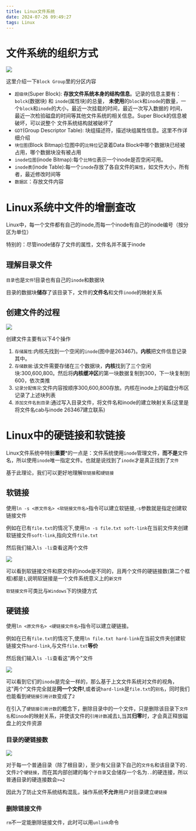 ```yaml
---
title: Linux文件系统
date: 2024-07-26 09:49:27
tags: Linux
---
```

# 文件系统的组织方式

![](https://picbed0521.oss-cn-shanghai.aliyuncs.com/blogpic/PixPin_2024-08-06_14-22-47.png)

这里介绍一下`Block Group`里的分区内容

+ `超级块`(Super Block): **存放文件系统本身的结构信息**。记录的信息主要有：`bolck`(数据块) 和 `inode`(属性块)的总量，
**未使用**的`block`和`inode`的数量，一个`block`和`inode`的大小，最近一次挂载的时间，最近一次写入数据的
时间，最近一次检验磁盘的时间等其他文件系统的相关信息。Super Block的信息被破坏，可以说整个
文件系统结构就被破坏了
+ `GDT`(Group Descriptor Table): 块组描述符，描述块组属性信息。这里不作详细介绍
+ `块位图`(Block Bitmap):位图中的`比特位`记录着Data Block中哪个数据块已经被占用，哪个数据块没有被占用
+ `inode位图`(inode Bitmap):每个`比特位`表示一个inode是否空闲可用。
+ `inode表`(inode Table):每一个`inode`存放了各自文件的`属性`，如文件大小，所有者，最近修改时间等
+ `数据区`：存放文件内容

# Linux系统中文件的增删查改
Linux中，每一个文件都有自己的inode,而每一个inode有自己的inode编号（按分区为单位）

特别的：尽管inode储存了文件的属性，文件名并不属于inode

## 理解目录文件
`目录`也是`文件`!目录也有自己的`inode`和数据块

目录的数据块**储存**了该目录下，文件的**文件名**和文件`inode`的映射关系

## 创建文件的过程

![](https://picbed0521.oss-cn-shanghai.aliyuncs.com/blogpic/PixPin_2024-08-06_16-44-21.png)

创建文件主要有以下4个操作

1. `存储属性`:内核先找到一个空闲的`inode`(图中是263467)。**内核**把文件信息记录其中。
2. `存储数据`:该文件需要存储在三个数据块，**内核**找到了三个空闲块:300,600,800。然后将**内核缓冲区**的第一块数据复制到300，下一块复制到600，依次类推
3. `记录分配情况`:文件内容按顺序300,600,800存放。内核在inode上的磁盘分布区记录了上述块列表
4. `添加文件名到目录`:通过写入目录文件，将文件名和inode的建立映射关系(这里是将文件名cab与inode 263467建立联系)

# Linux中的硬链接和软链接
Linux文件系统中特别**重要***的一点是：文件系统使用`inode`管理文件，**而不是**文件名，所以使用`inode`唯一指定文件。也就是说找到了`inode`才是真正找到了`文件`

基于此理论，我们可以更好地理解`软链接`和`硬链接`

## 软链接
使用`ln -s <原文件名> <软链接文件名>`指令可以建立软链接,`-s`参数就是指定创建软链接文件

例如在已有`file.txt`的情况下,使用`ln -s file.txt soft-link`在当前文件夹创建软链接文件`soft-link`,指向文件`file.txt`

然后我们输入`ls -li`查看这两个文件

![](https://picbed0521.oss-cn-shanghai.aliyuncs.com/blogpic/PixPin_2024-08-06_21-54-47.png)

可以看到软链接文件和原文件的inode是不同的，且两个文件的硬链接数(第二个框框)都是`1`,说明软链接是一个文件系统意义上的`新文件`

`软链接文件`可类比与`Windows`下的快捷方式

## 硬链接

使用`ln <原文件名> <硬链接文件名>`指令可以建立硬链接。

例如在已有`file.txt`的情况下,使用`ln file.txt hard-link`在当前文件夹创建软链接文件`hard-link`,与文件`file.txt`**等价**

然后我们输入`ls -li`查看这"两个"文件

![](https://picbed0521.oss-cn-shanghai.aliyuncs.com/blogpic/PixPin_2024-08-06_22-06-39.png)

可以看到它们的`inode`是完全一样的，那么基于上文文件系统对文件的视角，这"两个"文件完全就是**同一个文件!**,或者说`hard-link`是`file.txt`的`别名`，同时我们也能看到`硬链接引用计数`变成了`2`

在引入了`硬链接引用计数`的概念下，删除目录中的一个文件，只是删除该目录下`文件名`和`inode`的映射关系，并使该文件的`引用计数`减去`1`,当其**归零**时，才会真正释放磁盘上的文件资源

### 目录的硬链接数
![](https://picbed0521.oss-cn-shanghai.aliyuncs.com/blogpic/PixPin_2024-08-06_22-36-40.png)

对于每一个普通目录（除了根目录），至少有父目录下自己的`文件名`和该目录下的`.`文件`2`个`硬链接`，而在其内部创建的每个`子目录`又会储存一个名为`..`的硬连接，所以普通目录的硬连接数会`>=2`

因此为了防止文件系统结构混乱，操作系统**不允许**用户对目录建立`硬链接`

### 删除链接文件
`rm`不一定能删除链接文件，此时可以用`unlink`命令